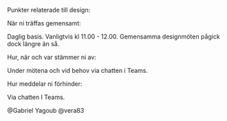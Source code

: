 Punkter relaterade till design:

När ni träffas gemensamt:

Daglig basis. Vanligtvis kl 11.00 - 12.00. Gemensamma designmöten pågick dock längre än så.

Hur, när och var stämmer ni av:

Under mötena och vid behov via chatten i Teams.

Hur meddelar ni förhinder:

Via chatten I Teams.

@Gabriel Yagoub
@vera83
